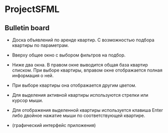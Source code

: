 # ProjectSFML
## Bulletin board

- Доска объявлений по аренде квартир. С возможностью подбора квартиры по параметрам.
- Вверху общее окно с выбором фильтров на подбор.
- Ниже два окна. В правом окне выводится общая база квартир списком. При выборе квартиры, вправом окне отображается полная информация о ней.
- При выборе квартиры она отображается другим цветом.
- Для выделения активной квартиры используются стрелки или курсор мыши.
- Для отображения выделенной квартиры используется клавиша Enter либо двойное нажатие мыши по соответствующей квартире.

- (графический интерфейс приложения)
